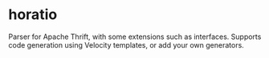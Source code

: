 # horatio
Parser for Apache Thrift, with some extensions such as interfaces. Supports code generation using Velocity templates, or add your own generators.


